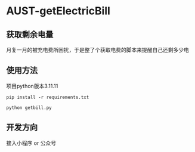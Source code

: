 # AUST-getElectricBill

## 获取剩余电量
月复一月的被充电费所困扰，于是整了个获取电费的脚本来提醒自己还剩多少电

## 使用方法

项目python版本3.11.11

`pip install -r requirements.txt`

`python getbill.py`

## 开发方向
接入小程序 or 公众号